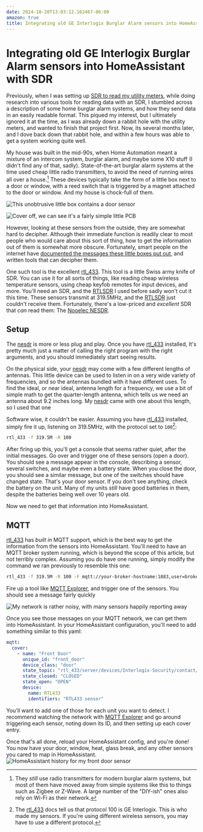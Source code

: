 ```yaml
---
date: 2024-10-20T13:03:12.162467-06:00
amazon: true
title: Integrating old GE Interlogix Burglar Alarm sensors into HomeAssistant with SDR
---
```


# Integrating old GE Interlogix Burglar Alarm sensors into HomeAssistant with SDR

Previously, when I was setting up [SDR to read my utility meters](/blog/2024-03-17-reading-my-electric-meter-with-rtlsdr/), while doing research into various tools for reading data with an SDR, I stumbled across a description of some home burglar alarm systems, and how they send data in an easily readable format. This piqued my interest, but I ultimately ignored it at the time, as I was already down a rabbit hole with the utility meters, and wanted to finish that project first. Now, its several months later, and I dove back down that rabbit hole, and within a few hours was able to get a system working quite well.

My house was built in the mid-90s, when Home Automation meant a mixture of an intercom system, burglar alarm, and maybe some X10 stuff (I didn't find any of that, sadly). State-of-the-art burglar alarm systems at the time used cheap little radio transmitters, to avoid the need of running wires all over a house.[^1] These devices typically take the form of a little box next to a door or window, with a reed switch that is triggered by a magnet attached to the door or window. And my house is chock-full of them.

[^1]: They _still_ use radio transmitters for modern burglar alarm systems, but most of them have moved away from simple systems like this to things such as Zigbee or Z-Wave. A large number of the "DIY-ish" ones also rely on Wi-Fi as their network.

![This unobtrusive little box contains a door sensor](/postimages/2024-10-20-integrating-old-ge-interlogix-burglar-alarm-sensors-into-homeassistant-with-sdr/PXL_20241020_173540372.jpg)

![Cover off, we can see it's a fairly simple little PCB](/postimages/2024-10-20-integrating-old-ge-interlogix-burglar-alarm-sensors-into-homeassistant-with-sdr/PXL_20241020_182129577.jpg)

However, looking at these sensors from the outside, they are somewhat hard to decipher. Although their immediate function is readily clear to most people who would care about this sort of thing, how to get the information out of them is somewhat more obscure. Fortunately, smart people on the internet have [documented the messages these little boxes put out](https://github.com/merbanan/rtl_433/blob/master/src/devices/interlogix.c), and written tools that can decipher them.

One such tool is the excellent [rtl_433]. This tool is a little Swiss army knife of SDR. You can use it for all sorts of things, like reading cheap wireless temperature sensors, using cheap keyfob remotes for input devices, and more. You'll need an SDR, and the [RTLSDR] I used before sadly won't cut it this time. These sensors transmit at 319.5MHz, and the [RTLSDR] just couldn't receive them. Fortunately, there's a low-priced and _excellent_ SDR that _can_ read them: The [Nooelec NESDR][nesdr].

## Setup

The [nesdr] is more or less plug and play. Once you have [rtl_433] installed, It's pretty much just a matter of calling the right program with the right arguments, and you should immediately start seeing results.

On the physical side, your [nesdr] may come with a few different lengths of antennas. This little device can be used to listen in on a very wide variety of frequencies, and so the antennas bundled with it have different uses. To find the ideal, or near ideal, antenna length for a frequency, we use a bit of simple math to get the quarter-length antenna, which tells us we need an antenna about 9.2 inches long. My [nesdr] came with one about this length, so I used that one

Software wise, it couldn't be easier. Assuming you have [rtl_433] installed, simply fire it up, listening on 319.5MHz, with the protocol set to `100`[^3]:

```sh
rtl_433 -f 319.5M -R 100
```

[^3]: The [rtl_433] docs tell us that protocol 100 is GE Interlogix. This is who made my sensors. If you're using different wireless sensors, you may have to use a different protocol.

After firing up this, you'll get a console that seems rather quiet, after the initial messages. Go over and trigger one of these sensors (open a door). You should see a message appear in the console, describing a sensor, several switches, and maybe even a battery state. When you close the door, you should see a similar message, but one of the switches should have changed state. That's your door sensor. If you don't see anything, check the battery on the unit. Many of my units _still_ have good batteries in them, despite the batteries being well over 10 years old.

Now we need to get that information into HomeAssistant.

## MQTT

[rtl_433] has _built in_ MQTT support, which is the best way to get the information from the sensors into HomeAssistant. You'll need to have an MQTT broker system running, which is beyond the scope of this article, but not terribly complex. Assuming you do have one running, simply modify the command we ran previously to resemble this one:

```sh
rtl_433 -f 319.5M -R 100 -F mqtt://your-broker-hostname:1883,user=broker_user,pass=broker_pass
```

Fire up a tool like [MQTT Explorer], and trigger one of the sensors. You should see a message fairly quickly

![My network is rather noisy, with many sensors happily reporting away](</postimages/2024-10-20-integrating-old-ge-interlogix-burglar-alarm-sensors-into-homeassistant-with-sdr/CleanShot 2024-10-20 at 12.17.28@2x.png>)

Once you see those messages on your MQTT network, we can get them into HomeAssistant. In your HomeAssistant configuration, you'll need to add something similar to this yaml:

```yaml
mqtt:
  cover:
    - name: "Front Door"
      unique_id: "front_door"
      device_class: "door"
      state_topic: "rtl_433/server/devices/Interlogix-Security/contact/af42c7/switch5"
      state_closed: "CLOSED"
      state_open: "OPEN"
      device:
        name: RTL433
        identifiers: "RTL433 sensor"
```

You'll want to add one of those for each unit you want to detect. I recommend watching the network with [MQTT Explorer] and go around triggering each sensor, noting down its ID, and then setting up each cover entry.

Once that's all done, reload your HomeAssistant config, and you're done! You now have your door, window, heat, glass break, and any other sensors you cared to map in HomeAssistant.
![HomeAssistant history for my front door sensor](</postimages/2024-10-20-integrating-old-ge-interlogix-burglar-alarm-sensors-into-homeassistant-with-sdr/front door history.jpg>)

[rtl_433]: https://github.com/merbanan/rtl_433/
[RTLSDR]: https://amzn.to/3Q4y8KZ
[nesdr]: https://amzn.to/4fc3Jo5
[MQTT Explorer]: https://mqtt-explorer.com
